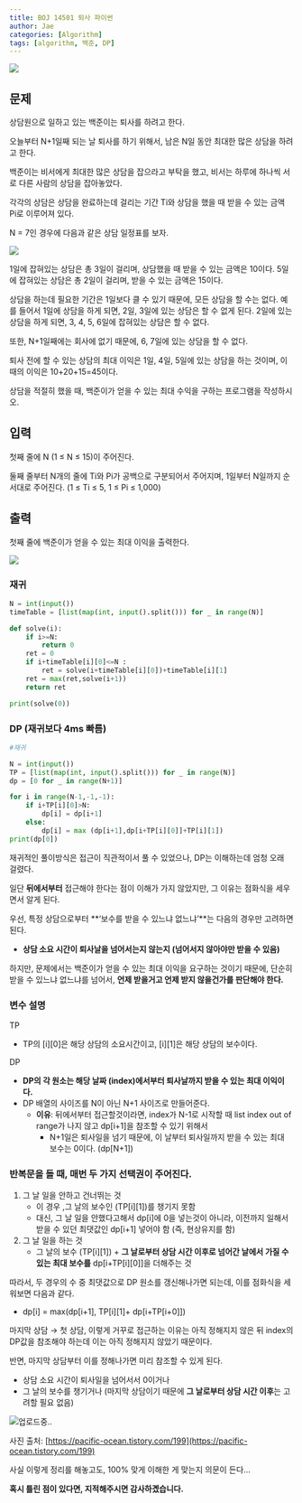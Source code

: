 ```yaml
---
title: BOJ 14501 퇴사 파이썬
author: Jae
categories: [Algorithm]
tags: [algorithm, 백준, DP]
---
```


![](https://imagedelivery.net/v7-TZByhOiJbNM9RaUdzSA/6cfc4c27-0a8c-4d34-103d-1c47213f5f00/public)

## 문제

상담원으로 일하고 있는 백준이는 퇴사를 하려고 한다.

오늘부터 N+1일째 되는 날 퇴사를 하기 위해서, 남은 N일 동안 최대한 많은 상담을 하려고 한다.

백준이는 비서에게 최대한 많은 상담을 잡으라고 부탁을 했고, 비서는 하루에 하나씩 서로 다른 사람의 상담을 잡아놓았다.

각각의 상담은 상담을 완료하는데 걸리는 기간 Ti와 상담을 했을 때 받을 수 있는 금액 Pi로 이루어져 있다.

N = 7인 경우에 다음과 같은 상담 일정표를 보자.

![](https://imagedelivery.net/v7-TZByhOiJbNM9RaUdzSA/0558c7ee-4396-4f0f-7e6f-f9e656861900/public)

1일에 잡혀있는 상담은 총 3일이 걸리며, 상담했을 때 받을 수 있는 금액은 10이다. 5일에 잡혀있는 상담은 총 2일이 걸리며, 받을 수 있는 금액은 15이다.

상담을 하는데 필요한 기간은 1일보다 클 수 있기 때문에, 모든 상담을 할 수는 없다. 예를 들어서 1일에 상담을 하게 되면, 2일, 3일에 있는 상담은 할 수 없게 된다. 2일에 있는 상담을 하게 되면, 3, 4, 5, 6일에 잡혀있는 상담은 할 수 없다.

또한, N+1일째에는 회사에 없기 때문에, 6, 7일에 있는 상담을 할 수 없다.

퇴사 전에 할 수 있는 상담의 최대 이익은 1일, 4일, 5일에 있는 상담을 하는 것이며, 이때의 이익은 10+20+15=45이다.

상담을 적절히 했을 때, 백준이가 얻을 수 있는 최대 수익을 구하는 프로그램을 작성하시오.

## 입력

첫째 줄에 N (1 ≤ N ≤ 15)이 주어진다.

둘째 줄부터 N개의 줄에 Ti와 Pi가 공백으로 구분되어서 주어지며, 1일부터 N일까지 순서대로 주어진다. (1 ≤ Ti ≤ 5, 1 ≤ Pi ≤ 1,000)

## 출력

첫째 줄에 백준이가 얻을 수 있는 최대 이익을 출력한다.

![](https://imagedelivery.net/v7-TZByhOiJbNM9RaUdzSA/de747c3b-c7d1-48a3-efc6-e11a093d1600/public)

### 재귀

```python
N = int(input())
timeTable = [list(map(int, input().split())) for _ in range(N)]

def solve(i):
    if i>=N:
        return 0
    ret = 0
    if i+timeTable[i][0]<=N :
        ret = solve(i+timeTable[i][0])+timeTable[i][1]
    ret = max(ret,solve(i+1))
    return ret

print(solve(0))
```

### DP (재귀보다 4ms 빠름)

```python
#재귀

N = int(input())
TP = [list(map(int, input().split())) for _ in range(N)]
dp = [0 for _ in range(N+1)]

for i in range(N-1,-1,-1):
    if i+TP[i][0]>N:
        dp[i] = dp[i+1]
    else:
        dp[i] = max (dp[i+1],dp[i+TP[i][0]]+TP[i][1])
print(dp[0])
```

재귀적인 풀이방식은 접근이 직관적이서 풀 수 있었으나, DP는 이해하는데 엄청 오래 걸렸다.

일단 **뒤에서부터** 접근해야 한다는 점이 이해가 가지 않았지만, 그 이유는 점화식을 세우면서 알게 된다.

우선, 특정 상담으로부터 **‘보수를 받을 수 있느냐 없느냐’**는 다음의 경우만 고려하면 된다.

- **상담 소요 시간이 퇴사날을 넘어서는지 않는지 (넘어서지 않아야만 받을 수 있음)**

하지만, 문제에서는 백준이가 얻을 수 있는 최대 이익을 요구하는 것이기 때문에, 단순히 받을 수 있느냐 없느냐를 넘어서, **언제 받을거고 언제 받지 않을건가를 판단해야 한다.**

### 변수 설명

TP

- TP의 [i][0]은 해당 상담의 소요시간이고, [i][1]은 해당 상담의 보수이다.

DP

- **DP의 각 원소는 해당 날짜 (index)에서부터 퇴사날까지 받을 수 있는 최대 이익이다.**
- DP 배열의 사이즈를 N이 아닌 N+1 사이즈로 만들어준다.
  - **이유**: 뒤에서부터 접근할것이라면, index가 N-1로 시작할 때 list index out of range가 나지 않고 dp[i+1]을 참조할 수 있기 위해서
    - N+1일은 퇴사일을 넘기 때문에, 이 날부터 퇴사일까지 받을 수 있는 최대 보수는 0이다. (dp[N+1])

### 반복문을 돌 때, 매번 두 가지 선택권이 주어진다.

1. 그 날 일을 안하고 건너뛰는 것
   - 이 경우 ,그 날의 보수인 (TP[i][1])를 챙기지 못함
   - 대신, 그 날 일을 안했다고해서 dp[i]에 0을 넣는것이 아니라, 이전까지 일해서 받을 수 있던 최댓값인 dp[i+1] 넣어야 함 (즉, 현상유지를 함)
2. 그 날 일을 하는 것
   - 그 날의 보수 (TP[i][1]) + **그 날로부터 상담 시간 이후로 넘어간 날에서 가질 수 있는 최대 보수를** dp[i+TP[i][0]]을 더해주는 것

따라서, 두 경우의 수 중 최댓값으로 DP 원소를 갱신해나가면 되는데, 이를 점화식을 세워보면 다음과 같다.

- dp[i] = max(dp[i+1], TP[i][1]+ dp[i+TP[i+0]])

마지막 상담 → 첫 상담, 이렇게 거꾸로 접근하는 이유는 아직 정해지지 않은 뒤 index의 DP값을 참조해야 하는데 이는 아직 정해지지 않았기 때문이다.

반면, 마지막 상담부터 이를 정해나가면 미리 참조할 수 있게 된다.

- 상담 소요 시간이 퇴사일을 넘어서서 0이거나
- 그 날의 보수를 챙기거나 (마지막 상담이기 때문에 **그 날로부터 상담 시간 이후**는 고려할 필요 없음)

![업로드중..](blob:https://velog.io/181118e0-3660-4b01-8629-e2c6c47f8161)

사진 출처: [https://pacific-ocean.tistory.com/199](https://pacific-ocean.tistory.com/199)

사실 이렇게 정리를 해놓고도, 100% 맞게 이해한 게 맞는지 의문이 든다...

**혹시 틀린 점이 있다면, 지적해주시면 감사하곘습니다.**
